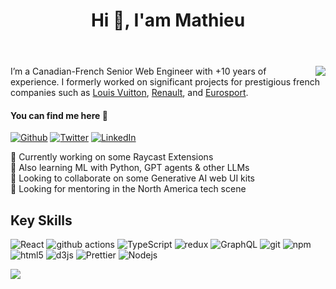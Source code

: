 <header>
  <h1>Hi 👋, I'am Mathieu</h1>
</header>
<img align="right" src="https://media2.giphy.com/media/cFdHXXm5GhJsc/giphy.gif?width=50">

I’m a Canadian-French Senior Web Engineer with +10 years of experience. I formerly worked on significant projects for prestigious french companies such as [Louis Vuitton], [Renault], and [Eurosport].

#### You can find me here 🔗
<p>
  <a href="https://github.com/degouville" target="_blank"><img alt="Github" src="https://img.shields.io/badge/GitHub-%2312100E.svg?&style=for-the-badge&logo=Github&logoColor=white" /></a>
  <a href="https://twitter.com/matdegouville" target="_blank"><img alt="Twitter" src="https://img.shields.io/badge/twitter-%231DA1F2.svg?&style=for-the-badge&logo=twitter&logoColor=white" /></a>
  <a href="https://www.linkedin.com/in/degouville/" target="_blank"><img alt="LinkedIn" src="https://img.shields.io/badge/linkedin-%230077B5.svg?&style=for-the-badge&logo=linkedin&logoColor=white" /></a>
</p>

<p>
🔭 Currently working on some Raycast Extensions <br>
🌱 Also learning ML with Python, GPT agents & other LLMs <br>
👯 Looking to collaborate on some Generative AI web UI kits <br>
🤔 Looking for mentoring in the North America tech scene <br>
</p>

 
## Key Skills
<p>
  <img alt="React" src="https://img.shields.io/badge/-React-45b8d8?style=flat-square&logo=react&logoColor=white" />
  <img alt="github actions" src="https://img.shields.io/badge/-Github_Actions-2088FF?style=flat-square&logo=github-actions&logoColor=white" />
  <img alt="TypeScript" src="https://img.shields.io/badge/-TypeScript-007ACC?style=flat-square&logo=typescript&logoColor=white" />
  <img alt="redux" src="https://img.shields.io/badge/-Redux-764ABC?style=flat-square&logo=redux&logoColor=white" />
  <img alt="GraphQL" src="https://img.shields.io/badge/-GraphQL-E10098?style=flat-square&logo=graphql&logoColor=white" />
  <img alt="git" src="https://img.shields.io/badge/-Git-F05032?style=flat-square&logo=git&logoColor=white" />
  <img alt="npm" src="https://img.shields.io/badge/-NPM-CB3837?style=flat-square&logo=npm&logoColor=white" />
  <img alt="html5" src="https://img.shields.io/badge/-HTML5-E34F26?style=flat-square&logo=html5&logoColor=white" />
  <img alt="d3js" src="https://img.shields.io/badge/-D3.js-F9A03C?style=flat-square&logo=d3.js&logoColor=white" />
  <img alt="Prettier" src="https://img.shields.io/badge/-Prettier-F7B93E?style=flat-square&logo=prettier&logoColor=white" />
  <img alt="Nodejs" src="https://img.shields.io/badge/-Nodejs-43853d?style=flat-square&logo=Node.js&logoColor=white" />
</p>


[![](https://activity-graph.herokuapp.com/graph?username=degouville&theme=react-dark&hide_border=true)](https://github.com/degouville)
 

[Louis Vuitton]: https://louisvuitton.com/
[Renault]: https://www.renaultgroup.com/
[Eurosport]: https://www.eurosport.fr/

<!--
**degouville/degouville** is a ✨ _special_ ✨ repository because its `README.md` (this file) appears on your GitHub profile.

TODO:
[x] Add description
[x] Add cool Gif
  [] Add YT, IG
[x] Add stack Badges
[] Add Open Source contribs
[] Add dynamic blog feed
[] Add YT feed
[] Add dynamic location infos (time, weather, ect...)
-->
